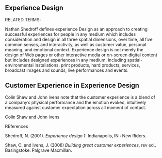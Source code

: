 ## Experience Design

RELATED TERMS: 

Nathan Shedroff defines experience Design as an approach to creating successful experiences for people in any medium which includes consideration and design in all three spatial dimensions, over time, all five common senses, and interactivity, as well as customer value, personal meaning, and emotional context. Experience design is not merely the design of Web pages or other interactive media or on-screen digital content but includes designed experiences in any medium, including spatial-environmental installations, print products, hard products, services, broadcast images and sounds, live performances and events. 

## Customer Experience in Experience Design

Colin Shaw and John Ivens note that the customer experience is a blend of a company’s physical performance and the emotion evoked, intuitively measured against customer expectation across all moment of contact.

Colin Shaw and John Ivens

REferences

Shedroff, N. (2001). _Experience design 1_. Indianapolis, IN : New Riders.

Shaw, C. and Ivens, J. (2008) _Building great customer experiences_, rev ed.. Basingstoke: Palgrave Macmillan.
